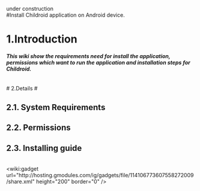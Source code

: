under construction
<br />
#Install Childroid application on Android device.



# 1.Introduction #
#### <i>This wiki show the requirements need for install the application, permissions which want to run the application and installation steps for Childroid.  </i> ####
<br />
# 2.Details #

## 2.1. System Requirements ##
## 2.2. Permissions ##
## 2.3. Installing guide ##

<br />
&lt;wiki:gadget url="http://hosting.gmodules.com/ig/gadgets/file/114106773607558272009/share.xml" height="200" border="0" /&gt;